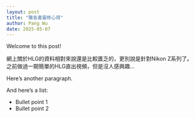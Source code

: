 ```yaml
---
layout: post
title: "雅各書靈修心得"
author: Pang Wu
date: 2025-05-07
---
```


Welcome to this post!

網上關於HLG的資料相對來說還是比較匱乏的，更別說是針對Nikon Z系列了。  
之前做過一期簡單的HLG直出視頻，但是沒人感興趣...

Here’s another paragraph.

And here’s a list:

- Bullet point 1
- Bullet point 2